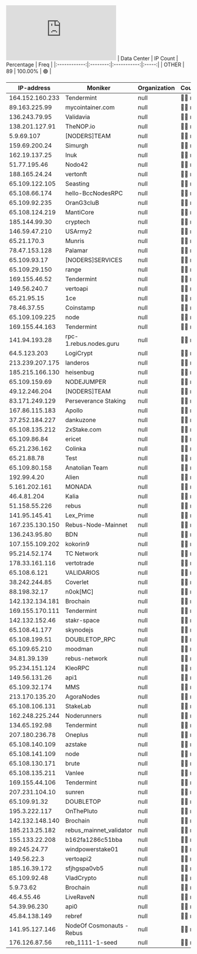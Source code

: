 ![Diagramm](https://github.com/obajay/StateSync-snapshots/blob/main/Projects/Rebus/1/README.md)
| Data Center | IP Count | Percentage | Freq |
|:------------:|:--------:|:-----------:|:-----:|
| OTHER | 89 | 100.00% | 🟢 |

<!-- START_TABLE -->
| IP-address | Moniker | Organization | Country | City |
|-------------|---------|---------------|---------|------|
| 164.152.160.233 | Tendermint | null | 🏴‍☠️ null | null |
| 89.163.225.99 | mycointainer.com | null | 🏴‍☠️ null | null |
| 136.243.79.95 | Validavia | null | 🏴‍☠️ null | null |
| 138.201.127.91 | TheNOP.io | null | 🏴‍☠️ null | null |
| 5.9.69.107 | [NODERS]TEAM | null | 🏴‍☠️ null | null |
| 159.69.200.24 | Simurgh | null | 🏴‍☠️ null | null |
| 162.19.137.25 | Inuk | null | 🏴‍☠️ null | null |
| 51.77.195.46 | Nodo42 | null | 🏴‍☠️ null | null |
| 188.165.24.24 | vertonft | null | 🏴‍☠️ null | null |
| 65.109.122.105 | Seasting | null | 🏴‍☠️ null | null |
| 65.108.66.174 | hello-BccNodesRPC | null | 🏴‍☠️ null | null |
| 65.109.92.235 | OranG3cluB | null | 🏴‍☠️ null | null |
| 65.108.124.219 | MantiCore | null | 🏴‍☠️ null | null |
| 185.144.99.30 | cryptech | null | 🏴‍☠️ null | null |
| 146.59.47.210 | USArmy2 | null | 🏴‍☠️ null | null |
| 65.21.170.3 | Munris | null | 🏴‍☠️ null | null |
| 78.47.153.128 | Palamar | null | 🏴‍☠️ null | null |
| 65.109.93.17 | [NODERS]SERVICES | null | 🏴‍☠️ null | null |
| 65.109.29.150 | range | null | 🏴‍☠️ null | null |
| 169.155.46.52 | Tendermint | null | 🏴‍☠️ null | null |
| 149.56.240.7 | vertoapi | null | 🏴‍☠️ null | null |
| 65.21.95.15 | 1ce | null | 🏴‍☠️ null | null |
| 78.46.37.55 | Coinstamp | null | 🏴‍☠️ null | null |
| 65.109.109.225 | node | null | 🏴‍☠️ null | null |
| 169.155.44.163 | Tendermint | null | 🏴‍☠️ null | null |
| 141.94.193.28 | rpc-1.rebus.nodes.guru | null | 🏴‍☠️ null | null |
| 64.5.123.203 | LogiCrypt | null | 🏴‍☠️ null | null |
| 213.239.207.175 | landeros | null | 🏴‍☠️ null | null |
| 185.215.166.130 | heisenbug | null | 🏴‍☠️ null | null |
| 65.109.159.69 | NODEJUMPER | null | 🏴‍☠️ null | null |
| 49.12.246.204 | [NODERS]TEAM | null | 🏴‍☠️ null | null |
| 83.171.249.129 | Perseverance Staking | null | 🏴‍☠️ null | null |
| 167.86.115.183 | Apollo | null | 🏴‍☠️ null | null |
| 37.252.184.227 | dankuzone | null | 🏴‍☠️ null | null |
| 65.108.135.212 | 2xStake.com | null | 🏴‍☠️ null | null |
| 65.109.86.84 | ericet | null | 🏴‍☠️ null | null |
| 65.21.236.162 | Colinka | null | 🏴‍☠️ null | null |
| 65.21.88.78 | Test | null | 🏴‍☠️ null | null |
| 65.109.80.158 | Anatolian Team | null | 🏴‍☠️ null | null |
| 192.99.4.20 | Alien | null | 🏴‍☠️ null | null |
| 5.161.202.161 | MONADA | null | 🏴‍☠️ null | null |
| 46.4.81.204 | Kalia | null | 🏴‍☠️ null | null |
| 51.158.55.226 | rebus | null | 🏴‍☠️ null | null |
| 141.95.145.41 | Lex_Prime | null | 🏴‍☠️ null | null |
| 167.235.130.150 | Rebus-Node-Mainnet | null | 🏴‍☠️ null | null |
| 136.243.95.80 | BDN | null | 🏴‍☠️ null | null |
| 107.155.109.202 | kokorin9 | null | 🏴‍☠️ null | null |
| 95.214.52.174 | TC Network | null | 🏴‍☠️ null | null |
| 178.33.161.116 | vertotrade | null | 🏴‍☠️ null | null |
| 65.108.6.121 | VALIDARIOS | null | 🏴‍☠️ null | null |
| 38.242.244.85 | Coverlet | null | 🏴‍☠️ null | null |
| 88.198.32.17 | n0ok[MC] | null | 🏴‍☠️ null | null |
| 142.132.134.181 | Brochain | null | 🏴‍☠️ null | null |
| 169.155.170.111 | Tendermint | null | 🏴‍☠️ null | null |
| 142.132.152.46 | stakr-space | null | 🏴‍☠️ null | null |
| 65.108.41.177 | skynodejs | null | 🏴‍☠️ null | null |
| 65.108.199.51 | DOUBLETOP_RPC | null | 🏴‍☠️ null | null |
| 65.109.65.210 | moodman | null | 🏴‍☠️ null | null |
| 34.81.39.139 | rebus-network | null | 🏴‍☠️ null | null |
| 95.234.151.124 | KleoRPC | null | 🏴‍☠️ null | null |
| 149.56.131.26 | api1 | null | 🏴‍☠️ null | null |
| 65.109.32.174 | MMS | null | 🏴‍☠️ null | null |
| 213.170.135.20 | AgoraNodes | null | 🏴‍☠️ null | null |
| 65.108.106.131 | StakeLab | null | 🏴‍☠️ null | null |
| 162.248.225.244 | Noderunners | null | 🏴‍☠️ null | null |
| 134.65.192.98 | Tendermint | null | 🏴‍☠️ null | null |
| 207.180.236.78 | Oneplus | null | 🏴‍☠️ null | null |
| 65.108.140.109 | azstake | null | 🏴‍☠️ null | null |
| 65.108.141.109 | node | null | 🏴‍☠️ null | null |
| 65.108.130.171 | brute | null | 🏴‍☠️ null | null |
| 65.108.135.211 | Vanlee | null | 🏴‍☠️ null | null |
| 169.155.44.106 | Tendermint | null | 🏴‍☠️ null | null |
| 207.231.104.10 | sunren | null | 🏴‍☠️ null | null |
| 65.109.91.32 | DOUBLETOP | null | 🏴‍☠️ null | null |
| 195.3.222.117 | OnThePluto | null | 🏴‍☠️ null | null |
| 142.132.148.140 | Brochain | null | 🏴‍☠️ null | null |
| 185.213.25.182 | rebus_mainnet_validator | null | 🏴‍☠️ null | null |
| 155.133.22.208 | b162fa1286c51bba | null | 🏴‍☠️ null | null |
| 89.245.24.77 | windpowerstake01 | null | 🏴‍☠️ null | null |
| 149.56.22.3 | vertoapi2 | null | 🏴‍☠️ null | null |
| 185.16.39.172 | sfjhgspa0vb5 | null | 🏴‍☠️ null | null |
| 65.109.92.48 | VladCrypto | null | 🏴‍☠️ null | null |
| 5.9.73.62 | Brochain | null | 🏴‍☠️ null | null |
| 46.4.55.46 | LiveRaveN | null | 🏴‍☠️ null | null |
| 54.39.96.230 | api0 | null | 🏴‍☠️ null | null |
| 45.84.138.149 | rebref | null | 🏴‍☠️ null | null |
| 141.95.127.146 | NodeOf Cosmonauts - Rebus | null | 🏴‍☠️ null | null |
| 176.126.87.56 | reb_1111-1-seed | null | 🏴‍☠️ null | null |

<!-- END_TABLE -->
